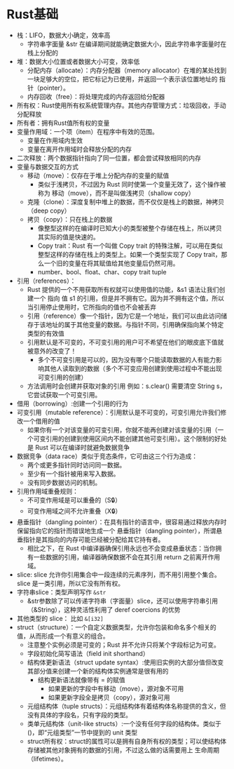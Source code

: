 # Rust基础

- 栈：LIFO，数据大小确定，效率高
  - 字符串字面量 &str 在编译期间就能确定数据大小，因此字符串字面量时在栈上分配的
- 堆：数据大小位置或者数据大小可变，效率低
  - 分配内存（allocate）：内存分配器（memory allocator）在堆的某处找到一块足够大的空位，把它标记为已使用，并返回一个表示该位置地址的 指针（pointer）。
  - 内存回收（free）：将处理完成的内存返回给分配器
- 所有权：Rust使用所有权系统管理内存。其他内存管理方式：垃圾回收，手动分配释放
- 所有者：拥有Rust值所有权的变量
- 变量作用域：一个项（item）在程序中有效的范围。
  - 变量在作用域内生效
  - 变量在离开作用域时会释放分配的内存
- 二次释放：两个数据指针指向了同一位置，都会尝试释放相同的内存
- 变量与数据交互的方式
  - 移动（move）：仅存在于堆上分配内存的变量的赋值
    - 类似于浅拷贝，不过因为 Rust 同时使第一个变量无效了，这个操作被称为 移动（move），而不是叫做浅拷贝（shallow copy）
  - 克隆（clone）：深度复制中堆上的数据，而不仅仅是栈上的数据，神拷贝（deep copy）
  - 拷贝（copy）：只在栈上的数据
    - 像整型这样的在编译时已知大小的类型被整个存储在栈上，所以拷贝其实际的值是快速的。
    - Copy trait：Rust 有一个叫做 Copy trait 的特殊注解，可以用在类似整型这样的存储在栈上的类型上。如果一个类型实现了 Copy trait，那么一个旧的变量在将其赋值给其他变量后仍然可用。
    - number、bool、float、char、copy trait tuple
- 引用（references）：
  - Rust 提供的一个不用获取所有权就可以使用值的功能，&s1 语法让我们创建一个 指向 值 s1 的引用，但是并不拥有它。因为并不拥有这个值，所以当引用停止使用时，它所指向的值也不会被丢弃
  - 引用（reference）像一个指针，因为它是一个地址，我们可以由此访问储存于该地址的属于其他变量的数据。与指针不同，引用确保指向某个特定类型的有效值
  - 引用默认是不可变的，不可变引用的用户可不希望在他们的眼皮底下值就被意外的改变了！
    - 多个不可变引用是可以的，因为没有哪个只能读取数据的人有能力影响其他人读取到的数据（多个不可变应用创建到使用过程中不能出现可变引用的创建）
  - 方法调用时会创建并获取对象的引用 例如：s.clear() 需要清空 String s，它尝试获取一个可变引用。
- 借用（borrowing）:创建一个引用的行为
- 可变引用（mutable reference）：引用默认是不可变的，可变引用允许我们修改一个借用的值
  - 如果你有一个对该变量的可变引用，你就不能再创建对该变量的引用（一个可变引用的创建到使用区间内不能创建其他可变引用）。这个限制的好处是 Rust 可以在编译时就避免数据竞争
- 数据竞争（data race）类似于竞态条件，它可由这三个行为造成：
  - 两个或更多指针同时访问同一数据。
  - 至少有一个指针被用来写入数据。
  - 没有同步数据访问的机制。
- 引用作用域重叠规则：
  - 不可变作用域是可以重叠的（S🔒）
  - 可变作用域之间不允许重叠（X🔒）
- 悬垂指针（dangling pointer）：在具有指针的语言中，很容易通过释放内存时保留指向它的指针而错误地生成一个 悬垂指针（dangling pointer），所谓悬垂指针是其指向的内存可能已经被分配给其它持有者。
  - 相比之下，在 Rust 中编译器确保引用永远也不会变成悬垂状态：当你拥有一些数据的引用，编译器确保数据不会在其引用 return 之前离开作用域。
- slice: slice 允许你引用集合中一段连续的元素序列，而不用引用整个集合。slice 是一类引用，所以它没有所有权。
- 字符串slice：类型声明写作 `&str`
  - &str参数除了可以传递字符串（字面量）slice，还可以使用字符串引用（&String），这种灵活性利用了 deref coercions 的优势
- 其他类型的 slice： 比如 `&[i32]`
- struct（structure）：一个自定义数据类型，允许你包装和命名多个相关的值，从而形成一个有意义的组合。
  - 注意整个实例必须是可变的；Rust 并不允许只将某个字段标记为可变。
  - 字段初始化简写语法（field init shorthand）
  - 结构体更新语法（struct update syntax）:使用旧实例的大部分值但改变其部分值来创建一个新的结构体实例通常是很有用的
    - 结构更新语法就像带有 = 的赋值
      - 如果更新的字段中有移动（move），源对象不可用
      - 如果更新字段全是拷贝（copy），源对象可用
  - 元组结构体（tuple structs）：元组结构体有着结构体名称提供的含义，但没有具体的字段名，只有字段的类型。
  - 类单元结构体（unit-like structs）:一个没有任何字段的结构体。类似于 ()，即“元组类型”一节中提到的 unit 类型
  - struct所有权：struct的属性可以是拥有自身所有权的类型；可以使结构体存储被其他对象拥有的数据的引用，不过这么做的话需要用上 生命周期（lifetimes）。